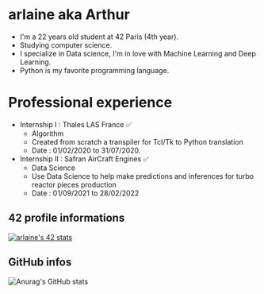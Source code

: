 # arlaine aka Arthur
- I'm a 22 years old student at 42 Paris (4th year).
- Studying computer science.
- I specialize in Data science, I'm in love with Machine Learning and Deep Learning.
- Python is my favorite programming language. 

# Professional experience
- Internship I : Thales LAS France ✅
  * Algorithm
  * Created from scratch a transpiler for Tcl/Tk to Python translation
  * Date : 01/02/2020 to 31/07/2020. 
- Internship II : Safran AirCraft Engines ✅
  * Data Science
  * Use Data Science to help make predictions and inferences for turbo reactor pieces production
  * Date : 01/09/2021 to 28/02/2022

## 42 profile informations
[![arlaine's 42 stats](https://badge42.vercel.app/api/v2/cl1lznj5t003509joi9mdd7t1/stats?cursusId=21&coalitionId=1)](https://github.com/JaeSeoKim/badge42)

## GitHub infos
![Anurag's GitHub stats](https://github-readme-stats.vercel.app/api?username=arlaine4&theme=dark&show_icons=true)  



